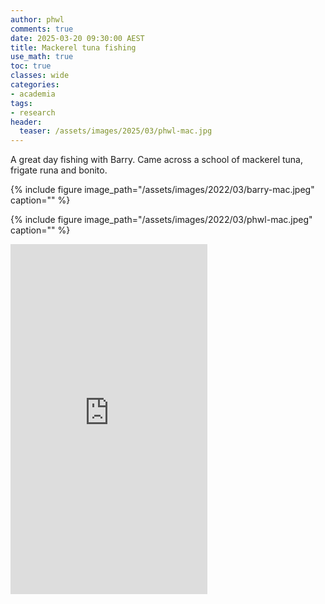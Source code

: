```yaml
---
author: phwl
comments: true
date: 2025-03-20 09:30:00 AEST
title: Mackerel tuna fishing
use_math: true
toc: true
classes: wide
categories:
- academia
tags:
- research
header:
  teaser: /assets/images/2025/03/phwl-mac.jpg
---
```


A great day fishing with Barry. Came across a school of mackerel tuna, frigate runa and bonito.

{% include figure image_path="/assets/images/2022/03/barry-mac.jpeg" caption="" %}

{% include figure image_path="/assets/images/2022/03/phwl-mac.jpeg" caption="" %}

<iframe width="315" height="560"
src="https://www.youtube.com/embed/vVuhPHgFSWk?si=quh9ptBivOhgvJ3T"
title="YouTube video player"
frameborder="0"
allow="accelerometer; autoplay; clipboard-write; encrypted-media; gyroscope; picture-in-picture; web-share"
allowfullscreen></iframe>


